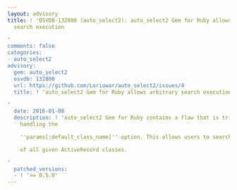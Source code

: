 ```yaml
---
layout: advisory
title: ! 'OSVDB-132800 (auto_select2): auto_select2 Gem for Ruby allows arbitrary
  search execution

'
comments: false
categories:
- auto_select2
advisory:
  gem: auto_select2
  osvdb: 132800
  url: https://github.com/Loriowar/auto_select2/issues/4
  title: ! 'auto_select2 Gem for Ruby allows arbitrary search execution

'
  date: 2016-01-08
  description: ! 'auto_select2 Gem for Ruby contains a flaw that is triggered when
    handling the

    ''params[:default_class_name]'' option. This allows users to search any object

    of all given ActiveRecord classes.

'
  patched_versions:
  - ! '>= 0.5.0'
---
```

